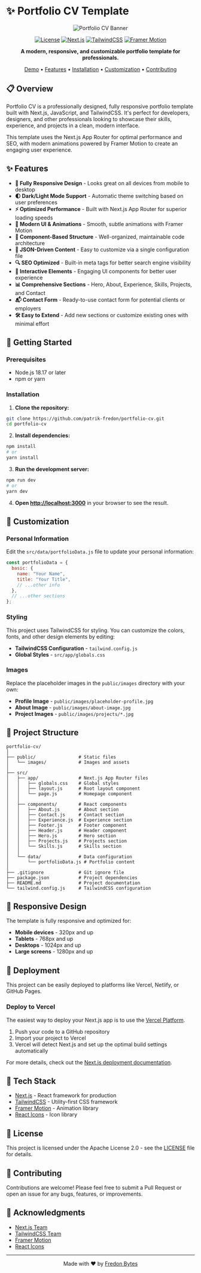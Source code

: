 # ✨ Portfolio CV Template

<div align="center">

![Portfolio CV Banner](https://via.placeholder.com/1200x400/0A66C2/FFFFFF?text=Portfolio+CV+Template)

[![License](https://img.shields.io/badge/license-Apache%202.0-blue.svg)](LICENSE)
[![Next.js](https://img.shields.io/badge/Next.js-15.2.1-black)](https://nextjs.org/)
[![TailwindCSS](https://img.shields.io/badge/TailwindCSS-4.0-38B2AC)](https://tailwindcss.com/)
[![Framer Motion](https://img.shields.io/badge/Framer%20Motion-Latest-blueviolet)](https://www.framer.com/motion/)

**A modern, responsive, and customizable portfolio template for professionals.**

[Demo](https://portfolio-cv-demo.vercel.app) • [Features](#features) • [Installation](#installation) • [Customization](#customization) • [Contributing](#contributing)

</div>

## 📋 Overview

Portfolio CV is a professionally designed, fully responsive portfolio template built with Next.js, JavaScript, and TailwindCSS. It's perfect for developers, designers, and other professionals looking to showcase their skills, experience, and projects in a clean, modern interface.

This template uses the Next.js App Router for optimal performance and SEO, with modern animations powered by Framer Motion to create an engaging user experience.

## ✨ Features

- **📱 Fully Responsive Design** - Looks great on all devices from mobile to desktop
- **🌓 Dark/Light Mode Support** - Automatic theme switching based on user preferences
- **⚡ Optimized Performance** - Built with Next.js App Router for superior loading speeds
- **🎨 Modern UI & Animations** - Smooth, subtle animations with Framer Motion
- **🧩 Component-Based Structure** - Well-organized, maintainable code architecture
- **📝 JSON-Driven Content** - Easy to customize via a single configuration file
- **🔍 SEO Optimized** - Built-in meta tags for better search engine visibility
- **🔄 Interactive Elements** - Engaging UI components for better user experience
- **📊 Comprehensive Sections** - Hero, About, Experience, Skills, Projects, and Contact
- **📬 Contact Form** - Ready-to-use contact form for potential clients or employers
- **🛠️ Easy to Extend** - Add new sections or customize existing ones with minimal effort

## 🚀 Getting Started

### Prerequisites

- Node.js 18.17 or later
- npm or yarn

### Installation

1. **Clone the repository:**

```bash
git clone https://github.com/patrik-fredon/portfolio-cv.git
cd portfolio-cv
```

2. **Install dependencies:**

```bash
npm install
# or
yarn install
```

3. **Run the development server:**

```bash
npm run dev
# or
yarn dev
```

4. **Open [http://localhost:3000](http://localhost:3000)** in your browser to see the result.

## 🎨 Customization

### Personal Information

Edit the `src/data/portfolioData.js` file to update your personal information:

```javascript
const portfolioData = {
  basic: {
    name: "Your Name",
    title: "Your Title",
    // ...other info
  },
  // ...other sections
};
```

### Styling

This project uses TailwindCSS for styling. You can customize the colors, fonts, and other design elements by editing:

- **TailwindCSS Configuration** - `tailwind.config.js`
- **Global Styles** - `src/app/globals.css`

### Images

Replace the placeholder images in the `public/images` directory with your own:

- **Profile Image** - `public/images/placeholder-profile.jpg`
- **About Image** - `public/images/about-image.jpg`
- **Project Images** - `public/images/projects/*.jpg`

## 📂 Project Structure

```
portfolio-cv/
│
├── public/                # Static files
│   └── images/            # Images and assets
│
├── src/
│   ├── app/               # Next.js App Router files
│   │   ├── globals.css    # Global styles
│   │   ├── layout.js      # Root layout component
│   │   └── page.js        # Homepage component
│   │
│   ├── components/        # React components
│   │   ├── About.js       # About section
│   │   ├── Contact.js     # Contact section
│   │   ├── Experience.js  # Experience section
│   │   ├── Footer.js      # Footer component
│   │   ├── Header.js      # Header component
│   │   ├── Hero.js        # Hero section
│   │   ├── Projects.js    # Projects section
│   │   └── Skills.js      # Skills section
│   │
│   └── data/              # Data configuration
│       └── portfolioData.js # Portfolio content
│
├── .gitignore             # Git ignore file
├── package.json           # Project dependencies
├── README.md              # Project documentation
└── tailwind.config.js     # TailwindCSS configuration
```

## 📱 Responsive Design

The template is fully responsive and optimized for:

- **Mobile devices** - 320px and up
- **Tablets** - 768px and up
- **Desktops** - 1024px and up
- **Large screens** - 1280px and up

## 🚀 Deployment

This project can be easily deployed to platforms like Vercel, Netlify, or GitHub Pages.

### Deploy to Vercel

The easiest way to deploy your Next.js app is to use the [Vercel Platform](https://vercel.com/new?utm_medium=default-template&filter=next.js&utm_source=create-next-app&utm_campaign=create-next-app-readme).

1. Push your code to a GitHub repository
2. Import your project to Vercel
3. Vercel will detect Next.js and set up the optimal build settings automatically

For more details, check out the [Next.js deployment documentation](https://nextjs.org/docs/deployment).

## 🧰 Tech Stack

- [Next.js](https://nextjs.org/) - React framework for production
- [TailwindCSS](https://tailwindcss.com/) - Utility-first CSS framework
- [Framer Motion](https://www.framer.com/motion/) - Animation library
- [React Icons](https://react-icons.github.io/react-icons/) - Icon library

## 📝 License

This project is licensed under the Apache License 2.0 - see the [LICENSE](LICENSE) file for details.

## 🤝 Contributing

Contributions are welcome! Please feel free to submit a Pull Request or open an issue for any bugs, features, or improvements.

## 👏 Acknowledgments

- [Next.js Team](https://nextjs.org/)
- [TailwindCSS Team](https://tailwindcss.com/)
- [Framer Motion](https://www.framer.com/motion/)
- [React Icons](https://react-icons.github.io/react-icons/)

---

<div align="center">

Made with ❤️ by [Fredon Bytes](https://github.com/patrik-fredon)

</div>
